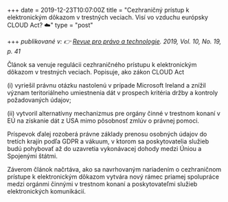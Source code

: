 +++
date = 2019-12-23T10:07:00Z
title = "Cezhraničný prístup k elektronickým dôkazom v trestných veciach. Visí vo vzduchu európsky CLOUD Act? ☁️"
type = "post"

+++
_publikované v: 👉_ [_Revue pro právo a technologie_](https://journals.muni.cz/revue/article/view/11919/pdf "https://journals.muni.cz/revue/article/view/11919/pdf")_. 2019, Vol. 10, No. 19, p. 41_

Článok sa venuje regulácii cezhraničného prístupu k elektronickým dôkazom v trestných veciach. Popisuje, ako zákon CLOUD Act

(i) vyriešil právnu otázku nastolenú v prípade Microsoft Ireland a znížil význam teritoriálneho umiestnenia dát v prospech kritéria držby a kontroly požadovaných údajov; 

(ii) vytvoril alternatívny mechanizmus pre orgány činné v trestnom konaní v EÚ na získanie dát z USA mimo pôsobnosť zmlúv o právnej pomoci. 

Príspevok ďalej rozoberá právne základy prenosu osobných údajov do tretích krajín podľa GDPR a vákuum, v ktorom sa poskytovatelia služieb budú pohybovať až do uzavretia vykonávacej dohody medzi Úniou a Spojenými štátmi. 

Záverom článok načrtáva, ako sa navrhovaným nariadením o cezhraničnom prístupe k elektronickým dôkazom vytvára nový rámec priamej spolupráce medzi orgánmi činnými v trestnom konaní a poskytovateľmi služieb elektronických komunikácií.